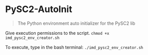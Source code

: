 # PySC2-AutoInit
> The Python environment auto initializer for the PySC2 lib

Give execution permissions to the script.
`chmod +x imd_pysc2_env_creator.sh`

To execute, type in the bash terminal:
`./imd_pysc2_env_creator.sh`
